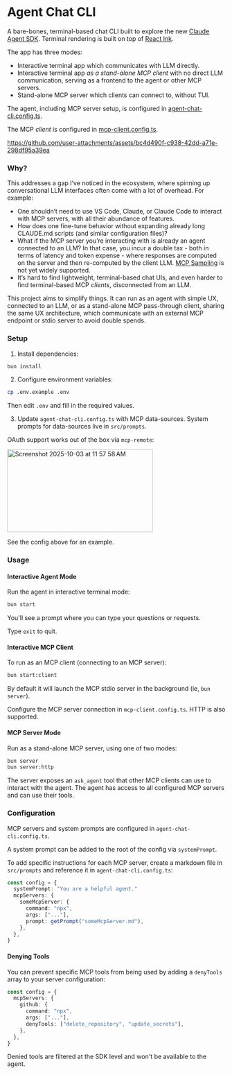 # Agent Chat CLI

A bare-bones, terminal-based chat CLI built to explore the new [Claude Agent SDK](https://docs.claude.com/en/api/agent-sdk/overview). Terminal rendering is built on top of [React Ink](https://github.com/vadimdemedes/ink).

The app has three modes:

- Interactive terminal app which communicates with LLM directly.
- Interactive terminal app _as a stand-alone MCP client_ with no direct LLM communication, serving as a frontend to the agent or other MCP servers.
- Stand-alone MCP server which clients can connect to, without TUI.

The agent, including MCP server setup, is configured in [agent-chat-cli.config.ts](agent-chat-cli.config.ts).

The MCP _client_ is configured in [mcp-client.config.ts](mcp-client.config.ts).

https://github.com/user-attachments/assets/bc4d490f-c938-42dd-a71e-298df95a39ea

### Why?

This addresses a gap I’ve noticed in the ecosystem, where spinning up conversational LLM interfaces often come with a lot of overhead. For example:

- One shouldn’t need to use VS Code, Claude, or Claude Code to interact with MCP servers, with all their abundance of features.
- How does one fine-tune behavior without expanding already long CLAUDE.md scripts (and similar configuration files)?
- What if the MCP server you’re interacting with is already an agent connected to an LLM? In that case, you incur a double tax - both in terms of latency and token expense - where responses are computed on the server and then re-computed by the client LLM. [MCP Sampling](https://modelcontextprotocol.io/specification/2025-06-18/client/sampling) is not yet widely supported.
- It’s hard to find lightweight, terminal-based chat UIs, and even harder to find terminal-based MCP _clients_, disconnected from an LLM.

This project aims to simplify things. It can run as an agent with simple UX, connected to an LLM, or as a stand-alone MCP pass-through client, sharing the same UX architecture, which communicate with an external MCP endpoint or stdio server to avoid double spends.

### Setup

1. Install dependencies:

```bash
bun install
```

2. Configure environment variables:

```bash
cp .env.example .env
```

Then edit `.env` and fill in the required values.

3. Update `agent-chat-cli.config.ts` with MCP data-sources. System prompts for data-sources live in `src/prompts`.

OAuth support works out of the box via `mcp-remote`:

<img width="336" height="191" alt="Screenshot 2025-10-03 at 11 57 58 AM" src="https://github.com/user-attachments/assets/1f138a05-7a05-4629-ac83-08a2a34519f2" />

See the config above for an example.

### Usage

#### Interactive Agent Mode

Run the agent in interactive terminal mode:

```bash
bun start
```

You'll see a prompt where you can type your questions or requests.

Type `exit` to quit.

#### Interactive MCP Client

To run as an MCP client (connecting to an MCP server):

```bash
bun start:client
```

By default it will launch the MCP stdio server in the background (ie, `bun server`).

Configure the MCP server connection in `mcp-client.config.ts`. HTTP is also supported.

#### MCP Server Mode

Run as a stand-alone MCP server, using one of two modes:

```bash
bun server
bun server:http
```

The server exposes an `ask_agent` tool that other MCP clients can use to interact with the agent. The agent has access to all configured MCP servers and can use their tools.

### Configuration

MCP servers and system prompts are configured in `agent-chat-cli.config.ts`.

A system prompt can be added to the root of the config via `systemPrompt`.

To add specific instructions for each MCP server, create a markdown file in `src/prompts` and reference it in `agent-chat-cli.config.ts`:

```ts
const config = {
  systemPrompt: "You are a helpful agent."
  mcpServers: {
    someMcpServer: {
      command: "npx",
      args: ["..."],
      prompt: getPrompt("someMcpServer.md"),
    },
  },
}
```

#### Denying Tools

You can prevent specific MCP tools from being used by adding a `denyTools` array to your server configuration:

```ts
const config = {
  mcpServers: {
    github: {
      command: "npx",
      args: ["..."],
      denyTools: ["delete_repository", "update_secrets"],
    },
  },
}
```

Denied tools are filtered at the SDK level and won't be available to the agent.
